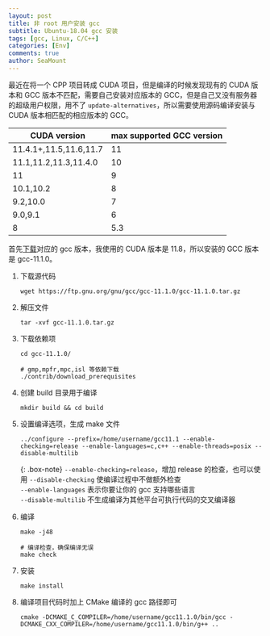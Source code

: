 ```yaml
---
layout: post
title: 非 root 用户安装 gcc
subtitle: Ubuntu-18.04 gcc 安装
tags: [gcc, Linux, C/C++]
categories: [Env]
comments: true
author: SeaMount
---
```


最近在将一个 CPP 项目转成 CUDA 项目，但是编译的时候发现现有的 CUDA 版本和 GCC 版本不匹配，需要自己安装对应版本的 GCC，但是自己又没有服务器的超级用户权限，用不了 `update-alternatives`，所以需要使用源码编译安装与 CUDA 版本相匹配的相应版本的 GCC。

<table align="center">
  <thead>
    <tr>
      <th>CUDA version</th>
  	  <th>max supported GCC version</th>
    </tr>
  </thead>
  <tbody>
    <tr>
      <td>11.4.1+,11.5,11.6,11.7</td>
      <td>11</td>
    </tr>
  	<tr>
  	  <td>11.1,11.2,11.3,11.4.0</td>
      <td>10</td>
  	</tr>
    <tr>
  	  <td>11</td>
      <td>9</td>
  	</tr>
  	<tr>
  	  <td>10.1,10.2 </td>
      <td>8</td>
  	</tr>
  	<tr>
  	  <td>9.2,10.0 </td>
      <td>7</td>
  	</tr>
  	<tr>
  	  <td>9.0,9.1 </td>
      <td>6</td>
  	</tr>
  	<tr>
  	  <td>8 </td>
      <td>5.3</td>
  	</tr>
  </tbody>
</table>

首先[下载](https://ftp.gnu.org/gnu/gcc/)对应的 gcc 版本，我使用的 CUDA 版本是 11.8，所以安装的 GCC 版本是 gcc-11.1.0。


1. 下载源代码

    ```shell
    wget https://ftp.gnu.org/gnu/gcc/gcc-11.1.0/gcc-11.1.0.tar.gz
    ```

2. 解压文件

    ```shell
    tar -xvf gcc-11.1.0.tar.gz 
    ```

3. 下载依赖项

    ```shell
    cd gcc-11.1.0/

    # gmp,mpfr,mpc,isl 等依赖下载
    ./contrib/download_prerequisites
    ```

4. 创建 build 目录用于编译

    ```shell
    mkdir build && cd build
    ```

5. 设置编译选项，生成 make 文件

    ```shell
    ../configure --prefix=/home/username/gcc11.1 --enable-checking=release --enable-languages=c,c++ --enable-threads=posix --disable-multilib
    ```

    {: .box-note}
    `--enable-checking=release`，增加 release 的检查，也可以使用 `--disable-checking` 使编译过程中不做额外检查 \
    `--enable-languages` 表示你要让你的 gcc 支持哪些语言 \
    `--disable-multilib` 不生成编译为其他平台可执行代码的交叉编译器

6. 编译

    ```shell
    make -j48

    # 编译检查，确保编译无误
    make check
    ```

7. 安装

    ```shell
    make install
    ```

8. 编译项目代码时加上 CMake 编译的 gcc 路径即可

    ```shell
    cmake -DCMAKE_C_COMPILER=/home/username/gcc11.1.0/bin/gcc -DCMAKE_CXX_COMPILER=/home/username/gcc11.1.0/bin/g++ ..
    ```